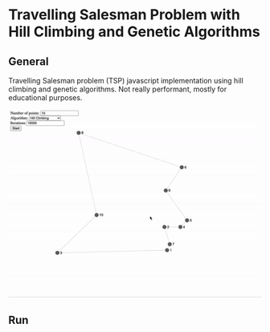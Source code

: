 # Travelling Salesman Problem with Hill Climbing and Genetic Algorithms

## General

Travelling Salesman problem (TSP) javascript implementation using hill climbing and genetic algorithms. Not really performant, mostly for educational purposes.

![demo](https://github.com/pgrigoruta/tsp-hillclimb-ga/blob/main/demo.gif?raw=true)


## Run
